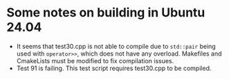 # Some notes on building in Ubuntu 24.04

- It seems that test30.cpp is not able to compile due to `std::pair` being used with `operator>>`, which does not have any overload. Makefiles and CmakeLists must be modified to fix compilation issues.
- Test 91 is failing. This test script requires test30.cpp to be compiled.
